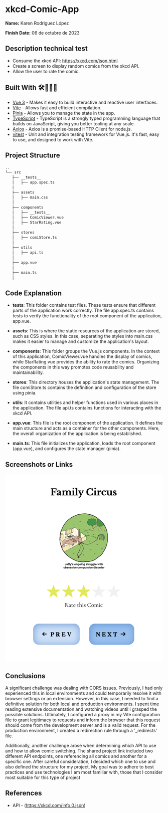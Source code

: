 # xkcd-Comic-App

**Name:** Karen Rodriguez López

**Finish Date:** 06 de octubre de 2023

## Description technical test

- Consume the xkcd API: https://xkcd.com/json.html
- Create a screen to display random comics from the xkcd API.
- Allow the user to rate the comic.

## Built With 🛠👩🏻‍💻

- [Vue 3](https://reactnavigation.org) - Makes it easy to build interactive and reactive user interfaces.
- [Vite](https://reactnavigation.org) - Allows fast and efficient compilation.
- [Pinia](https://reactnavigation.org) - Allows you to manage the state in the app.
- [TypeScript](https://www.typescriptlang.org) - TypeScript is a strongly typed programming language that builds on JavaScript, giving you better tooling at any scale.
- [Axios](https://axios-http.com/docs/intro) - Axios is a promise-based HTTP Client for node.js.
- [vitest](https://vitest.dev/) - Unit and integration testing framework for Vue.js. It's fast, easy to use, and designed to work with Vite.

## Project Structure
```
..
└── src
   ├── __tests__
   │   ├── app.spec.ts
   |
   ├── assets
   │   ├── main.css
   │
   ├── components
   │   ├── __tests__
   │   ├── ComicViewer.vue
   │   ├── StarRating.vue
   │
   ├── stores
   │   ├── comiStore.ts
   │
   ├── utils
   │   ├── api.ts
   │
   ├── app.vue
   │
   ├── main.ts
   │

```

## Code Explanation

- __tests__: This folder contains test files. These tests ensure that different parts of the application work correctly. The file app.spec.ts contains tests to verify the functionality of the root component of the application, app.vue.

- __assets__: This is where the static resources of the application are stored, such as CSS styles. In this case, separating the styles into main.css makes it easier to manage and customize the application's layout.

- __components__: This folder groups the Vue.js components. In the context of this application, ComicViewer.vue handles the display of comics, while StarRating.vue provides the ability to rate the comics. Organizing the components in this way promotes code reusability and maintainability.

- __stores__: This directory houses the application's state management. The file comiStore.ts contains the definition and configuration of the store using pinia.

- __utils__: It contains utilities and helper functions used in various places in the application. The file api.ts contains functions for interacting with the xkcd API.

- __app.vue__: This file is the root component of the application. It defines the main structure and acts as a container for the other components. Here, the overall organization of the application is being established.

- __main.ts__: This file initializes the application, loads the root component (app.vue), and configures the state manager (pinia).

## Screenshots or Links
![Comic App](readme-image.png)


## Conclusions
A significant challenge was dealing with CORS issues. Previously, I had only experienced this in local environments and could temporarily resolve it with browser settings or an extension. However, in this case, I needed to find a definitive solution for both local and production environments. I spent time reading extensive documentation and watching videos until I grasped the possible solutions. Ultimately, I configured a proxy in my Vite configuration file to grant legitimacy to requests and inform the browser that this request should come from the development server and is a valid request. For the production environment, I created a redirection rule through a '_redirects' file.

Additionally, another challenge arose when determining which API to use and how to allow comic switching. The shared project link included two different API endpoints, one referencing all comics and another for a specific one. After careful consideration, I decided which one to use and also defined the structure for my project. My goal was to adhere to best practices and use technologies I am most familiar with, those that I consider most suitable for this type of project

## References

- API - (https://xkcd.com/info.0.json)


